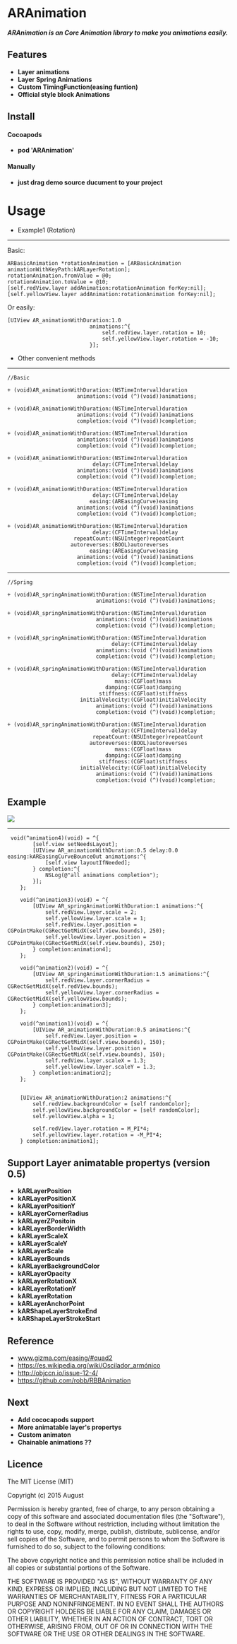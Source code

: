 # ARAnimation

*___ARAnimation is an Core Animation library to make you animations easily.___*


## Features

* __Layer animations__
* __Layer Spring Animations__
* __Custom TimingFunction(easing funtion)__
* __Official style block Animations__

## Install

#### Cocoapods 
* **pod 'ARAnimation'**

#### Manually
* **just drag demo source ducument to your project**

# Usage

* Example1 (Rotation)
-------------------
 Basic:
```
ARBasicAnimation *rotationAnimation = [ARBasicAnimation animationWithKeyPath:kARLayerRotation];
rotationAnimation.fromValue = @0;
rotationAnimation.toValue = @10;
[self.redView.layer addAnimation:rotationAnimation forKey:nil];
[self.yellowView.layer addAnimation:rotationAnimation forKey:nil];

```
Or easily:
```
[UIView AR_animationWithDuration:1.0
                          animations:^{
                              self.redView.layer.rotation = 10;
                              self.yellowView.layer.rotation = -10;
                          }];

```

* Other convenient methods
------------------
```
//Basic

+ (void)AR_animationWithDuration:(NSTimeInterval)duration
                      animations:(void (^)(void))animations;

+ (void)AR_animationWithDuration:(NSTimeInterval)duration
                      animations:(void (^)(void))animations
                      completion:(void (^)(void))completion;

+ (void)AR_animationWithDuration:(NSTimeInterval)duration
                      animations:(void (^)(void))animations
                      completion:(void (^)(void))completion;

+ (void)AR_animationWithDuration:(NSTimeInterval)duration
                           delay:(CFTimeInterval)delay
                      animations:(void (^)(void))animations
                      completion:(void (^)(void))completion;

+ (void)AR_animationWithDuration:(NSTimeInterval)duration
                           delay:(CFTimeInterval)delay
                          easing:(AREasingCurve)easing
                      animations:(void (^)(void))animations
                      completion:(void (^)(void))completion;

+ (void)AR_animationWithDuration:(NSTimeInterval)duration
                           delay:(CFTimeInterval)delay
                     repeatCount:(NSUInteger)repeatCount
                    autoreverses:(BOOL)autoreverses
                          easing:(AREasingCurve)easing
                      animations:(void (^)(void))animations
                      completion:(void (^)(void))completion;
```
----------------------------------------

```
//Spring

+ (void)AR_springAnimationWithDuration:(NSTimeInterval)duration
                            animations:(void (^)(void))animations;

+ (void)AR_springAnimationWithDuration:(NSTimeInterval)duration
                            animations:(void (^)(void))animations
                            completion:(void (^)(void))completion;

+ (void)AR_springAnimationWithDuration:(NSTimeInterval)duration
                                 delay:(CFTimeInterval)delay
                            animations:(void (^)(void))animations
                            completion:(void (^)(void))completion;

+ (void)AR_springAnimationWithDuration:(NSTimeInterval)duration
                                 delay:(CFTimeInterval)delay
                                  mass:(CGFloat)mass
                               damping:(CGFloat)damping
                             stiffness:(CGFloat)stiffness
                       initialVelocity:(CGFloat)initialVelocity
                            animations:(void (^)(void))animations
                            completion:(void (^)(void))completion;

+ (void)AR_springAnimationWithDuration:(NSTimeInterval)duration
                                 delay:(CFTimeInterval)delay
                           repeatCount:(NSUInteger)repeatCount
                          autoreverses:(BOOL)autoreverses
                                  mass:(CGFloat)mass
                               damping:(CGFloat)damping
                             stiffness:(CGFloat)stiffness
                       initialVelocity:(CGFloat)initialVelocity
                            animations:(void (^)(void))animations
                            completion:(void (^)(void))completion;
```

## Example

![](https://github.com/AugustRush/ARAnimation/blob/master/rotaion.gif)

---------------------------------------

```
 void(^animation4)(void) = ^{
        [self.view setNeedsLayout];
        [UIView AR_animationWithDuration:0.5 delay:0.0 easing:kAREasingCurveBounceOut animations:^{
            [self.view layoutIfNeeded];
        } completion:^{
            NSLog(@"all animations completion");
        }];
    };
    
    void(^animation3)(void) = ^{
        [UIView AR_springAnimationWithDuration:1 animations:^{
            self.redView.layer.scale = 2;
            self.yellowView.layer.scale = 1;
            self.redView.layer.position = CGPointMake(CGRectGetMidX(self.view.bounds), 250);
            self.yellowView.layer.position = CGPointMake(CGRectGetMidX(self.view.bounds), 250);
        } completion:animation4];
    };
    
    void(^animation2)(void) = ^{
        [UIView AR_springAnimationWithDuration:1.5 animations:^{
            self.redView.layer.cornerRadius = CGRectGetMidX(self.redView.bounds);
            self.yellowView.layer.cornerRadius = CGRectGetMidX(self.yellowView.bounds);
        } completion:animation3];
    };
    
    void(^animation1)(void) = ^{
        [UIView AR_animationWithDuration:0.5 animations:^{
            self.redView.layer.position = CGPointMake(CGRectGetMidX(self.view.bounds), 150);
            self.yellowView.layer.position = CGPointMake(CGRectGetMidX(self.view.bounds), 150);
            self.redView.layer.scaleX = 1.3;
            self.yellowView.layer.scaleY = 1.3;
        } completion:animation2];
    };
    
    
    [UIView AR_animationWithDuration:2 animations:^{
        self.redView.backgroundColor = [self randomColor];
        self.yellowView.backgroundColor = [self randomColor];
        self.yellowView.alpha = 1;
        
        self.redView.layer.rotation = M_PI*4;
        self.yellowView.layer.rotation = -M_PI*4;
    } completion:animation1];

```

## Support Layer animatable propertys (version 0.5)

* **kARLayerPosition**
* **kARLayerPositionX**
* **kARLayerPositionY**
* **kARLayerCornerRadius**
* **kARLayerZPositoin**
* **kARLayerBorderWidth**
* **kARLayerScaleX**
* **kARLayerScaleY**
* **kARLayerScale**
* **kARLayerBounds**
* **kARLayerBackgroundColor**
* **kARLayerOpacity**
* **kARLayerRotationX**
* **kARLayerRotationY**
* **kARLayerRotation**
* **kARLayerAnchorPoint**
* **kARShapeLayerStrokeEnd**
* **kARShapeLayerStrokeStart**

## Reference

* www.gizma.com/easing/#quad2
* https://es.wikipedia.org/wiki/Oscilador_armónico
* http://objccn.io/issue-12-4/
* https://github.com/robb/RBBAnimation

## Next

* **Add cococapods support**
* **More animatable layer's propertys**
* **Custom animaton**
* **Chainable animations ??**

## Licence

The MIT License (MIT)

Copyright (c) 2015 August

Permission is hereby granted, free of charge, to any person obtaining a copy
of this software and associated documentation files (the "Software"), to deal
in the Software without restriction, including without limitation the rights
to use, copy, modify, merge, publish, distribute, sublicense, and/or sell
copies of the Software, and to permit persons to whom the Software is
furnished to do so, subject to the following conditions:

The above copyright notice and this permission notice shall be included in all
copies or substantial portions of the Software.

THE SOFTWARE IS PROVIDED "AS IS", WITHOUT WARRANTY OF ANY KIND, EXPRESS OR
IMPLIED, INCLUDING BUT NOT LIMITED TO THE WARRANTIES OF MERCHANTABILITY,
FITNESS FOR A PARTICULAR PURPOSE AND NONINFRINGEMENT. IN NO EVENT SHALL THE
AUTHORS OR COPYRIGHT HOLDERS BE LIABLE FOR ANY CLAIM, DAMAGES OR OTHER
LIABILITY, WHETHER IN AN ACTION OF CONTRACT, TORT OR OTHERWISE, ARISING FROM,
OUT OF OR IN CONNECTION WITH THE SOFTWARE OR THE USE OR OTHER DEALINGS IN THE
SOFTWARE.
